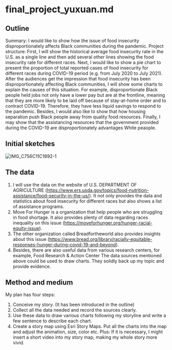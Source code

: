# final_project_yuxuan.md
## Outline
Summary: I would like to show how the issue of food insecurity disproportionately affects Black communities during the pandemic.
Project structure: First, I will show the historical average food insecurity rate in the U.S. as a single line and then add several other lines showing the food insecurity rate for different races. Next, I would like to show a pie chart to present the proportion of total reported cases of food insecurity for different races during COVID-19 period (e.g. from July 2020 to July 2021). After the audiences get the impression that food insecurity has been disproportionately affecting Black communities, I will show some charts to explain the causes of this situation. For example, disproportionate Black people held jobs not only have a lower pay but are at the frontline, meaning that they are more likely to be laid off because of stay-at-home order and to contract COVID-19. Therefore, they have less liquid savings to respond to the pandemic. Besides, I would also like to show that how housing separation push Black people away from quality food resources. Finally, I may show that the assistancing resources that the government provided during the COVID-19 are disproportionately advantages White peaople. 
## Initial sketches
![IMG_C756C11C1892-1](https://user-images.githubusercontent.com/89853804/134916018-1b9f08e2-2c58-40f0-b753-a100b0b5766c.jpeg)
## The data
1. I will use the data on the website of U.S. DEPARTMENT OF AGRICULTURE (https://www.ers.usda.gov/topics/food-nutrition-assistance/food-security-in-the-us/). It not only provides the data and statistics about food insecurity for different races but also shows a list of assistance programs. 
2. Move For Hunger is a organization that help people who are struggling in food shortage. It also provides plenty of data regarding races inequality on this issue (https://moveforhunger.org/hunger-racial-equity-issue).
3. The other organization called Breadfortheworld also provides insights about this issue (https://www.bread.org/library/racially-equitable-responses-hunger-during-covid-19-and-beyond).
4. Besides, there are also useful data from various research centers, for example, Food Research & Action Center
The data sources mentioned above could be used to draw charts. They solidly back up my topic and provide evidence.
## Method and medium
My plan has four steps:
1. Conceive my story. (It has been introduced in the outline)
2. Collect all the data needed and record the sources clearly. 
3. Use these data to draw various charts following my storyline and write a few sentence to describe each chart.
4. Create a story map using Esri Story Maps. Put all the charts into the map and adjust the animation, size, color etc.
Plus: If it is necessary, I might insert a short video into my story map, making my whole story more vivid.
